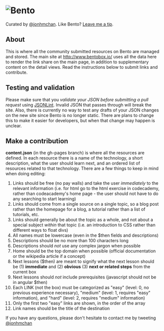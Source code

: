 ![Bento](http://bentobox.io/static/img/twitter_card.png "Bento")
=====
Curated by [@jonhmchan](http://twitter.com/jonhmchan). Like Bento? [Leave me a tip](http://gittip.com/jonhmchan).

## About
This is where all the community submitted resources on Bento are managed and stored. The main site at http://www.bentobox.io/ uses all the data here to render the link share on the main page, in addition to supplementary content on the detail views. Read the instructions below to submit links and contribute.

## Testing and validation
Please make sure that you *validate your JSON before submitting a pull request* using [JSONLint](http://jsonlint.com/). Invalid JSON that passes through will break the site. Also, there is currently no way to test any drafts of your JSON changes on the new site since Bento is no longer static. There are plans to change this to make it easier for developers, but when that change may happen is unclear.

## Make a contribution
**content.json** (in the gh-pages branch) is where all the resources are defined. In each resource there is a name of the technology, a short description, what the user should learn next, and an ordered list of resources related to that technology. There are a few things to keep in mind when doing editing:

1. Links should be free (no pay walls) and take the user *immediately* to the relevant information (i.e. for html go to the html exercise in codecademy, rather than codeacademy's home page - the user should not have to do any searching to start learning)
2. Links should come from a single source on a single topic, so a blog post rather than the homepage for a blog, a tutorial rather than a list of tutorials, etc.
3. Links should generally be about the topic as a whole, and not about a special subject *within* that topic (i.e. an introduction to CSS rather than different ways to float divs)
4. All names must be lowercase (even in the $then fields and descriptions)
5. Descriptions should be no more than 100 characters long
6. Descriptions should *not* use any complex jargon when possible
7. Home should be the top domain when possible (official documentation or the wikipedia article if a concept)
8. Next lessons ($then) are meant to signify what the next lesson should be (1) **immediate** and (2) **obvious** (3) **next or related steps** from the current box
9. Next lessons should *not* include prerequisites (javascript should not be in angular $then)
10. Each LINK (not the box) must be categorized as "easy" (level: 0, no previous experience necessary), "medium" (level: 1, requires "easy" information), and "hard" (level: 2, requires "medium" information)
11. Only the first two "easy" links are shown, in the order of the array
12. Link names should be the title of the destination

If you have any questions, please don't hesitate to contact me by tweeting [@jonhmchan](http://twitter.com/jonhmchan)
